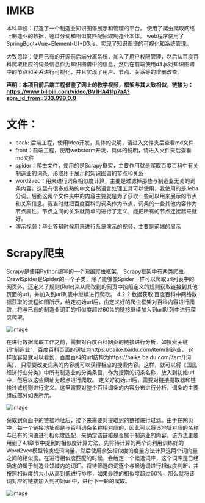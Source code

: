 # IMKB
本科毕设：打造了一个制造业知识图谱展示和管理的平台。 使用了爬虫爬取网络上制造业的数据，通过分词和相似度匹配抽取制造业本体。 web程序使用了SpringBoot+Vue+Element-UI+D3.js，实现了知识图谱的可视化和系统管理。

大致思路：使用已有的开源前后端分离系统，加入了用户权限管理，然后从百度百科爬取相应的词条信息作为知识图谱中的信息，然后在前端使用d3.js对知识图谱中的节点和关系进行可视化，并且实现了用户、节点、关系等的增删改查。

**声明：本项目前后端工程借鉴了网上的教学视频，框架与其大致相似，链接为：https://www.bilibili.com/video/BV1HA411p7aA?spm_id_from=333.999.0.0**

# 文件：
- back: 后端工程，使用Idea开发，具体的说明，请进入文件夹后查看md文件
- front：前端工程，使用webstorm开发，具体的说明，请进入文件夹后查看md文件
- spider：爬虫文件，使用的是Scrapy框架，主要作用就是爬取百度百科中有关制造业的词条，形成用于展示的知识图谱的节点和关系
- word2vec：用来进行词条相似度计算，主要是过滤掉那些与制造业无关的词条内容，这里有很多成熟的中文自然语言处理工具可以使用，我使用的是jieba分词。后面这两个文件夹中的内容主要就是为了获取一些可以用来展示的节点和关系信息。我当时就把百度百科的词条作为节点，词条的一些其他内容作为节点属性，节点之间的关系就简单的进行了定义，能把所有的节点连接起来就好。
- 演示视频：毕业答辩时候用来进行系统演示的视频，主要是前端的展示

# Scrapy爬虫
Scrapy是使用Python编写的一个网络爬虫框架， Scrapy框架中有两类爬虫，CrawlSpider是Spider的一个子类，除了能够像Spider一样可以爬取url列表中的网页外，还定义了规则(Rule)来从爬取到的网页中按照定义的规则获取链接到其他页面的url，并加入到url列表中继续进行爬取。
4.2.2  数据获取
百度百科中网络数据获取的流程如图所示，给定初始url后，由定义好的爬虫框架对百科内容进行爬取，将与已有的制造业词汇的相似度超过60%的链接继续加入到url队列中进行深度爬取。

 ![image](https://user-images.githubusercontent.com/46115362/170701628-4ba2d31e-7a7c-458d-ae7f-c7c6dc27e7d1.png)


在进行数据爬取工作之前，需要对百度百科网页的链接进行分析，如搜索关键词“制造业”，百度百科页面的网址为https://baike.baidu.com/item/制造业，
这样很容易就可以看到，百度百科的url结构为https://baike.baidu.com/item/{词条}，
只需要改变词条的内容就可以获得相应的搜索内容。这样，就可以将《国民经济行业分类》中所有制造业的分类条目，作为搜索的词条名称，放入到初始url中，然后以这些网址为起点进行爬取。
定义好初始url后，需要对链接提取器和链接过滤规则进行定义。这里需要对整个百科词条的内容分布进行分析，词条的主要组成部分如表所示。

![image](https://user-images.githubusercontent.com/46115362/170701826-22c9392f-f496-429b-88f2-6f1ab30ec20f.png)


获取到页面中的链接地址后，接下来需要对提取到的链接进行过滤。由于在网页中，每一个链接地址都是与百科词条名称相对应的，因此可以将该地址对应的名称与已有的词语进行相似度匹配，来确定该链接是否属于制造业的内容。该方法主要用到了4.1章节中提到的相似度计算方法，先将待计算的两个词利用训练好的Word2vec模型转换成词向量，然后使用余弦相似度的度量方法计算这两个词向量之间的相似度。在进行相似度匹配的时候，会给定一个候选词库，这个词库是已经确定的属于制造业领域内的词汇。将待筛选的词逐个与候选词进行相似度判断，并按照相似度的大小从高到低进行排序，如果最终的相似度超过60%，那么就将该词对应的链接加入到初始url中，进行下一轮的爬取。


![image](https://user-images.githubusercontent.com/46115362/170701924-524e59b7-df96-42af-ab6c-2a5e547be268.png)

